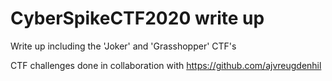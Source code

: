 # CyberSpikeCTF2020 write up
Write up including the 'Joker' and 'Grasshopper' CTF's

CTF challenges done in collaboration with https://github.com/ajvreugdenhil
